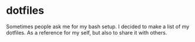 # dotfiles
Sometimes people ask me for my bash setup. I decided to make a list of my dotfiles.
As a reference for my self, but also to share it with others.
